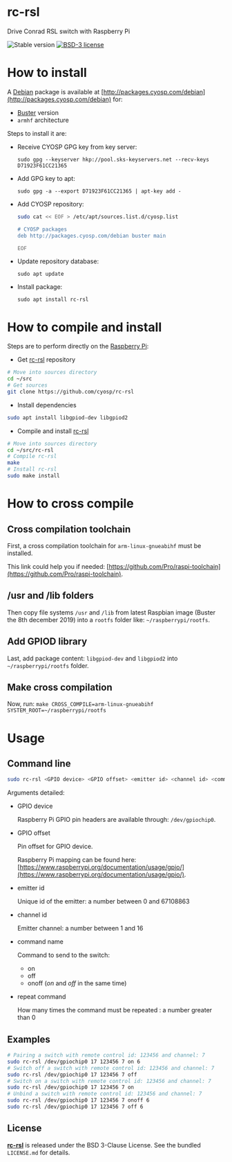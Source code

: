# rc-rsl
Drive Conrad RSL switch with Raspberry Pi

![Stable version](https://img.shields.io/badge/stable-2.0.0-blue.svg)
[![BSD-3 license](https://img.shields.io/badge/license-BSD--3--Clause-428F7E.svg)](https://tldrlegal.com/license/bsd-3-clause-license-%28revised%29)

# How to install

A [Debian](https://www.debian.org) package is available at [http://packages.cyosp.com/debian](http://packages.cyosp.com/debian) for:
 * [Buster](https://www.debian.org/releases/buster/) version
 * `armhf` architecture

Steps to install it are:

 * Receive CYOSP GPG key from key server:

    `sudo gpg --keyserver hkp://pool.sks-keyservers.net --recv-keys D71923F61CC21365`

 * Add GPG key to apt:

    `sudo gpg -a --export D71923F61CC21365 | apt-key add -`

 * Add CYOSP repository:

    ```bash
    sudo cat << EOF > /etc/apt/sources.list.d/cyosp.list

    # CYOSP packages
    deb http://packages.cyosp.com/debian buster main

    EOF
    ```

 * Update repository database:

    `sudo apt update`

 * Install package:
 
    `sudo apt install rc-rsl`

# How to compile and install

Steps are to perform directly on the [Raspberry Pi](https://www.raspberrypi.org/products/):

* Get [rc-rsl](https://github.com/cyosp/rc-rsl) repository
```bash
# Move into sources directory
cd ~/src
# Get sources
git clone https://github.com/cyosp/rc-rsl
```
* Install dependencies
```bash
sudo apt install libgpiod-dev libgpiod2
```
* Compile and install [rc-rsl](https://github.com/cyosp/rc-rsl)
```bash
# Move into sources directory
cd ~/src/rc-rsl
# Compile rc-rsl
make
# Install rc-rsl
sudo make install
```

# How to cross compile

## Cross compilation toolchain
First, a cross compilation toolchain for `arm-linux-gnueabihf` must be installed.

This link could help you if needed: [https://github.com/Pro/raspi-toolchain](https://github.com/Pro/raspi-toolchain).

## /usr and /lib folders
Then copy file systems `/usr` and `/lib` from latest Raspbian image (Buster the 8th december 2019) into a `rootfs` folder like: `~/raspberrypi/rootfs`.

## Add GPIOD library
Last, add package content: `libgpiod-dev` and `libgpiod2` into `~/raspberrypi/rootfs` folder.

## Make cross compilation
Now, run:
`make CROSS_COMPILE=arm-linux-gnueabihf SYSTEM_ROOT=~/raspberrypi/rootfs`

# Usage

## Command line

```bash
sudo rc-rsl <GPIO device> <GPIO offset> <emitter id> <channel id> <command name> [repeat command]
``` 

Arguments detailed:
 * GPIO device
 
    Raspberry Pi GPIO pin headers are available through: `/dev/gpiochip0`.
    
 * GPIO offset
 
    Pin offset for GPIO device.
    
    Raspberry Pi mapping can be found here: [https://www.raspberrypi.org/documentation/usage/gpio/](https://www.raspberrypi.org/documentation/usage/gpio/).

 * emitter id

	Unique id of the emitter: a number between 0 and 67108863
 * channel id

	Emitter channel: a number between 1 and 16
	
 * command name

	Command to send to the switch:
	* on
	* off
	* onoff (*on* and *off* in the same time)

 * repeat command

	How many times the command must be repeated : a number greater than 0

## Examples

```bash
# Pairing a switch with remote control id: 123456 and channel: 7
sudo rc-rsl /dev/gpiochip0 17 123456 7 on 6
# Switch off a switch with remote control id: 123456 and channel: 7
sudo rc-rsl /dev/gpiochip0 17 123456 7 off
# Switch on a switch with remote control id: 123456 and channel: 7
sudo rc-rsl /dev/gpiochip0 17 123456 7 on
# Unbind a switch with remote control id: 123456 and channel: 7
sudo rc-rsl /dev/gpiochip0 17 123456 7 onoff 6
sudo rc-rsl /dev/gpiochip0 17 123456 7 off 6
```
## License

**[rc-rsl](https://github.com/cyosp/rc-rsl)** is released under the BSD 3-Clause License. See the bundled `LICENSE.md` for details.